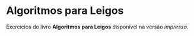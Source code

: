 # Algoritmos para Leigos
 Exercícios do livro **Algoritmos para Leigos** disponível na versão *impressa*.
